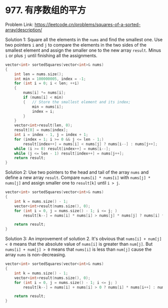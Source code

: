# 977. 有序数组的平方
Problem Link: https://leetcode.cn/problems/squares-of-a-sorted-array/description/

Solution 1: Square all the elements in the `nums` and find the smallest one. Use two pointers `i` and `j` to compare the elements in the two sides of the smallest element and assign the 
smaller one to the new array `result`. Minus `i` or plus `j` until finishing all the assignments.
```cpp
vector<int> sortedSquares(vector<int>& nums)
{
    int len = nums.size();
    int min = 100000005, index = -1;
    for (int i = 0; i < len; ++i)
    {
        nums[i] *= nums[i];
        if (nums[i] < min)
        {   // Store the smallest element and its index;
            min = nums[i];
            index = i;
        }
    }
    vector<int>result(len, 0);
    result[0] = nums[index];
    int i = index - 1, j = index + 1;
    for (index = 1; i >= 0 && j <= len - 1;)
        result[index++] = nums[i] < nums[j] ? nums[i--] : nums[j++];
    while (i >= 0) result[index++] = nums[i--];
    while (j <= len - 1) result[index++] = nums[j++];
    return result;
}
```

Solution 2: Use two pointers to the head and tail of the array `nums` and define a new array `result`. Compare `nums[i] * nums[i]` with `nums[j] * nums[j]` and assign smaller one to `result[k]` until `i > j`.
```cpp
vector<int> sortedSquares(vector<int>& nums)
{
    int k = nums.size() - 1;
    vector<int>result(nums.size(), 0);
    for (int i = 0, j = nums.size() - 1; i <= j; )
        result[k--] = nums[i] * nums[i] > nums[j] * nums[j] ? nums[i] * nums[i++] : nums[j] * nums[j--];

    return result;
}
```

Solution 3: An improvement of solution 2. It's obvious that `nums[i] + num[j] < 0` means that the absolute value of `nums[i]` is greater than `num[j]`. But `nums[i] + num[j] > 0` means that `nums[i]` is less than `num[j]` cause the array `nums` is non-decreasing.
```cpp
vector<int> sortedSquares(vector<int>& nums)
{
    int k = nums.size() - 1;
    vector<int>result(nums.size(), 0);
    for (int i = 0, j = nums.size() - 1; i <= j; )
        result[k--] = nums[i] + nums[i] > 0 ? nums[i] * nums[i++] : nums[j] * nums[j--];

    return result;
}
```

